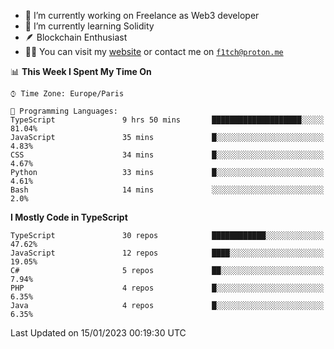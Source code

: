 - 🔭 I’m currently working on Freelance as Web3 developer
- 🌱 I’m currently learning Solidity
- 🪶 Blockchain Enthusiast
- 👨‍💻 You can visit my [website](https://f1tch.xyz) or contact me on [`f1tch@proton.me`](mailto:f1tch@proton.me)

<!--START_SECTION:waka-->
📊 **This Week I Spent My Time On** 

```text
⌚︎ Time Zone: Europe/Paris

💬 Programming Languages: 
TypeScript               9 hrs 50 mins       ████████████████████░░░░░   81.04% 
JavaScript               35 mins             █░░░░░░░░░░░░░░░░░░░░░░░░   4.83% 
CSS                      34 mins             █░░░░░░░░░░░░░░░░░░░░░░░░   4.67% 
Python                   33 mins             █░░░░░░░░░░░░░░░░░░░░░░░░   4.61% 
Bash                     14 mins             ░░░░░░░░░░░░░░░░░░░░░░░░░   2.0%

```

**I Mostly Code in TypeScript** 

```text
TypeScript               30 repos            ████████████░░░░░░░░░░░░░   47.62% 
JavaScript               12 repos            ████░░░░░░░░░░░░░░░░░░░░░   19.05% 
C#                       5 repos             ██░░░░░░░░░░░░░░░░░░░░░░░   7.94% 
PHP                      4 repos             █░░░░░░░░░░░░░░░░░░░░░░░░   6.35% 
Java                     4 repos             █░░░░░░░░░░░░░░░░░░░░░░░░   6.35%

```



 Last Updated on 15/01/2023 00:19:30 UTC
<!--END_SECTION:waka-->
